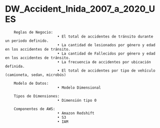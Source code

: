 # DW_Accident_Inida_2007_a_2020_UES

		Reglas de Negocio:
							• El total de accidentes de tránsito durante un periodo definido.
							• La cantidad de lesionados por género y edad en los accidentes de tránsito.
							• La cantidad de Fallecidos por género y edad en los accidentes de tránsito.
							• La frecuencia de accidentes por ubicación definida.
							• El total de accidentes por tipo de vehículo (camioneta, sedan, microbús)
		
		Modelo de Datos: 
							• Modelo Dimensional
		
		Tipos de Dimensiones:
							• Dimensión tipo 0
				
		Componentes de AWS:
							• Amazon Redshift
							• S3
							• IAM